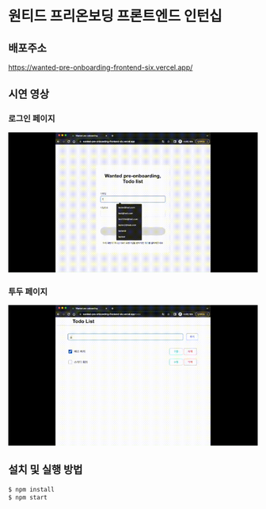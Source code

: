 # 원티드 프리온보딩 프론트엔드 인턴십

## 배포주소

https://wanted-pre-onboarding-frontend-six.vercel.app/

## 시연 영상

### 로그인 페이지

<img src='src/assets/LoginTest.gif' alt="로그인 시영영상">

### 투두 페이지

<img src='src/assets/TodoTest.gif' alt="투두 시영영상">

## 설치 및 실행 방법

```
$ npm install
$ npm start
```
